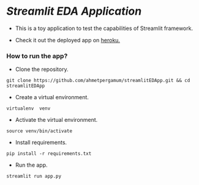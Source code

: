 # ***Streamlit EDA Application***

- This is a toy application to test the capabilities of Streamlit framework.

- Check it out the deployed app on [heroku.](https://streamlit-eda.herokuapp.com/)

### How to run the app?

- Clone the repository.
```
git clone https://github.com/ahmetpergamum/streamlitEDApp.git && cd streamlitEDApp
```

- Create a virtual environment.
```
virtualenv  venv
```
- Activate the virtual environment.
```
source venv/bin/activate
```
- Install requirements.
```
pip install -r requirements.txt
```
- Run the app.
```
streamlit run app.py
```
